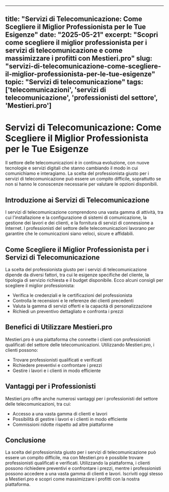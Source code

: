 
---
title: "Servizi di Telecomunicazione: Come Scegliere il Miglior Professionista per le Tue Esigenze"
date: "2025-05-21"
excerpt: "Scopri come scegliere il miglior professionista per i servizi di telecomunicazione e come massimizzare i profitti con Mestieri.pro"
slug: "servizi-di-telecomunicazione-come-scegliere-il-miglior-professionista-per-le-tue-esigenze"
topic: "Servizi di telecomunicazione"
tags: ['telecomunicazioni', 'servizi di telecomunicazione', 'professionisti del settore', 'Mestieri.pro']
---

# Servizi di Telecomunicazione: Come Scegliere il Miglior Professionista per le Tue Esigenze

Il settore delle telecomunicazioni è in continua evoluzione, con nuove tecnologie e servizi digitali che stanno cambiando il modo in cui comunichiamo e interagiamo. La scelta del professionista giusto per i servizi di telecomunicazione può essere un compito difficile, soprattutto se non si hanno le conoscenze necessarie per valutare le opzioni disponibili.

## Introduzione ai Servizi di Telecomunicazione

I servizi di telecomunicazione comprendono una vasta gamma di attività, tra cui l'installazione e la configurazione di sistemi di comunicazione, la gestione dei lavori e dei clienti, e la fornitura di servizi di connessione a Internet. I professionisti del settore delle telecomunicazioni lavorano per garantire che le comunicazioni siano veloci, sicure e affidabili.

## Come Scegliere il Miglior Professionista per i Servizi di Telecomunicazione

La scelta del professionista giusto per i servizi di telecomunicazione dipende da diversi fattori, tra cui le esigenze specifiche del cliente, la tipologia di servizio richiesta e il budget disponibile. Ecco alcuni consigli per scegliere il miglior professionista:

*   Verifica le credenziali e le certificazioni del professionista
*   Controlla le recensioni e le referenze dei clienti precedenti
*   Valuta la gamma di servizi offerti e la capacità di personalizzazione
*   Richiedi un preventivo dettagliato e confronta i prezzi

## Benefici di Utilizzare Mestieri.pro

Mestieri.pro è una piattaforma che connette i clienti con professionisti qualificati del settore delle telecomunicazioni. Utilizzando Mestieri.pro, i clienti possono:

*   Trovare professionisti qualificati e verificati
*   Richiedere preventivi e confrontare i prezzi
*   Gestire i lavori e i clienti in modo efficiente

## Vantaggi per i Professionisti

Mestieri.pro offre anche numerosi vantaggi per i professionisti del settore delle telecomunicazioni, tra cui:

*   Accesso a una vasta gamma di clienti e lavori
*   Possibilità di gestire i lavori e i clienti in modo efficiente
*   Commissioni ridotte rispetto ad altre piattaforme

## Conclusione

La scelta del professionista giusto per i servizi di telecomunicazione può essere un compito difficile, ma con Mestieri.pro è possibile trovare professionisti qualificati e verificati. Utilizzando la piattaforma, i clienti possono richiedere preventivi e confrontare i prezzi, mentre i professionisti possono accedere a una vasta gamma di clienti e lavori. Iscriviti oggi stesso a Mestieri.pro e scopri come massimizzare i profitti con la nostra piattaforma.
